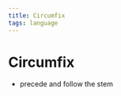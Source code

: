 ```yaml
---
title: Circumfix
tags: language
---
```


# Circumfix
- precede and follow the stem































































































